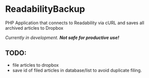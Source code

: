 ReadabilityBackup
=================

PHP Application that connects to Readability via cURL and saves all archived articles to Dropbox

_Currently in development. **Not safe for productive use!**_


TODO:
-----

*	file articles to dropbox
*	save id of filed articles in database/list to avoid duplicate filing.